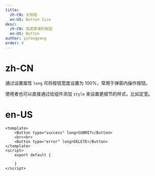 ```yaml
---
title:
  zh-CN: 长按钮
  en-US: Button Size
desc:
  zh-CN: 宽度撑满的按钮
  en-US: Button
author: yufangyang
order: 4
---
```


# zh-CN
通过设置属性 `long` 可将按钮宽度设置为 100%，常用于弹窗内操作按钮。

使用者也可以直接通过给组件添加 `style` 来设置更细节的样式，比如定宽。

# en-US



```vue
<template>
    <Button type="success" long>SUBMIT</Button>
    <br><br>
    <Button type="error" long>DELETE</Button>
</template>
<script>
    export default {

    }
</script>
```
